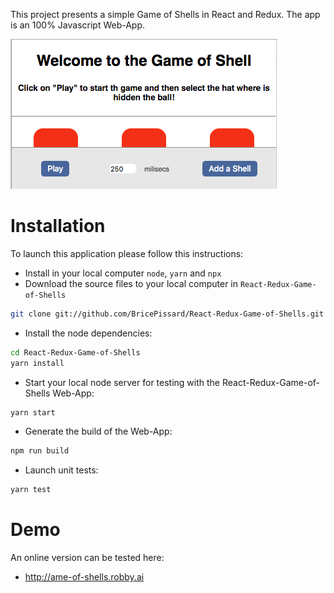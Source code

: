 This project presents a simple Game of Shells in React and Redux.
The app is an 100% Javascript Web-App.

![alt text](https://raw.githubusercontent.com/BricePissard/React-Redux-Game-of-Shells/master/public/img/preview.png)

# Installation
To launch this application please follow this instructions:
- Install in your local computer ``node``, ``yarn`` and ``npx``
- Download the source files to your local computer in ``React-Redux-Game-of-Shells``
```sh
git clone git://github.com/BricePissard/React-Redux-Game-of-Shells.git
```
- Install the node dependencies:
```sh
cd React-Redux-Game-of-Shells
yarn install
```

- Start your local node server for testing with the React-Redux-Game-of-Shells Web-App:
```sh
yarn start
```

- Generate the build of the Web-App:
```sh
npm run build
```

- Launch unit tests:
```sh
yarn test
```


# Demo

An online version can be tested here:
* http://ame-of-shells.robby.ai
